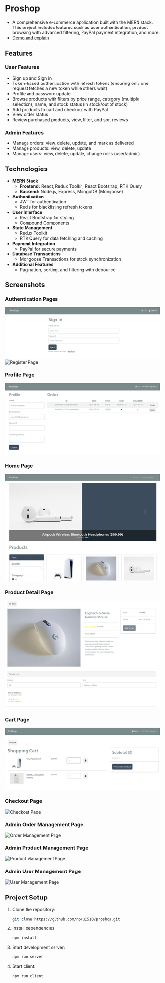 # Proshop

- A comprehensive e-commerce application built with the MERN stack. This project includes features such as user authentication, product browsing with advanced filtering, PayPal payment integration, and more.
- [Demo and explain](https://youtu.be/q0wX_nvp-sw
)

## Features

### User Features

- Sign up and Sign in
- Token-based authentication with refresh tokens (ensuring only one request fetches a new token while others wait)
- Profile and password update
- Browse products with filters by price range, category (multiple selection), name, and stock status (in stock/out of stock)
- Add products to cart and checkout with PayPal
- View order status
- Review purchased products, view, filter, and sort reviews

### Admin Features

- Manage orders: view, delete, update, and mark as delivered
- Manage products: view, delete, update
- Manage users: view, delete, update, change roles (user/admin)

## Technologies

- **MERN Stack**
  - **Frontend:** React, Redux Toolkit, React Bootstrap, RTK Query
  - **Backend:** Node.js, Express, MongoDB (Mongoose)
- **Authentication**
  - JWT for authentication
  - Redis for blacklisting refresh tokens
- **User Interface**
  - React Bootstrap for styling
  - Compound Components
- **State Management**
  - Redux Toolkit
  - RTK Query for data fetching and caching
- **Payment Integration**
  - PayPal for secure payments
- **Database Transactions**
  - Mongoose Transactions for stock synchronization
- **Additional Features**
  - Pagination, sorting, and filtering with debounce

## Screenshots
### Authentication Pages
![Login Page](./screenshots/login.png)
![Register Page](./screenshots/register.png)

### Profile Page
![Profile Page](./screenshots/profile.png)

### Home Page
![Home Page](./screenshots/home.png)

### Product Detail Page
![Product Detail Page](./screenshots/product_detail.png)

### Cart Page
![Cart Page](./screenshots/cart.png)

### Checkout Page
![Checkout Page](./screenshots/checkout.png)

### Admin Order Management Page
![Order Management Page](./screenshots/order_management.png)

### Admin Product Management Page
![Product Management Page](./screenshots/product_management.png)

### Admin User Management Page
![User Management Page](./screenshots/user_management.png)

## Project Setup

1. Clone the repository:
   ```sh
   git clone https://github.com/npvu1510/proshop.git
   
2. Install dependencies:
   ```sh
   npm install

3. Start development server:
   ```sh
   npm run server
   
4. Start client:
   ```sh
   npm run client
